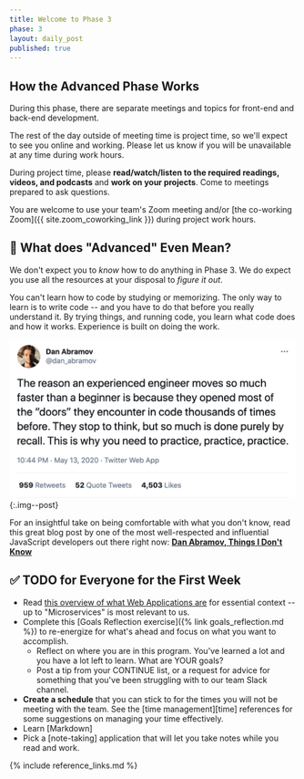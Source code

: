 ```yaml
---
title: Welcome to Phase 3
phase: 3
layout: daily_post
published: true
---
```


## How the Advanced Phase Works

During this phase, there are separate meetings and topics for front-end and back-end development.

The rest of the day outside of meeting time is project time, so we'll expect to see you online and working. Please let us know if you will be unavailable at any time during work hours.

During project time, please **read/watch/listen to the required readings, videos, and podcasts** and **work on your projects**. Come to meetings prepared to ask questions.

You are welcome to use your team's Zoom meeting and/or [the co-working Zoom]({{ site.zoom_coworking_link }}) during project work hours.

## 🤨 What does "Advanced" Even Mean?

We don't expect you to *know* how to do anything in Phase 3. We do expect you use all the resources at your disposal to *figure it out*.

You can't learn how to code by studying or memorizing. The only way to learn is to write code -- and you have to do that before you really understand it. By trying things, and running code, you learn what code does and how it works. Experience is built on doing the work.

![](assets/images/dan-abramov-tweet.png){:.img--post}

For an insightful take on being comfortable with what you don't know, read this great blog post by one of the most well-respected and influential JavaScript developers out there right now: **[Dan Abramov, Things I Don't Know](https://overreacted.io/things-i-dont-know-as-of-2018/)**

## ✅ TODO for Everyone for the First Week

- Read [this overview of what Web Applications are](https://www.robinwieruch.de/web-applications/) for essential context -- up to "Microservices" is most relevant to us.
- Complete this [Goals Reflection exercise]({% link goals_reflection.md %}) to re-energize for what's ahead and focus on what you want to accomplish.
    - Reflect on where you are in this program. You've learned a lot and you have a lot left to learn. What are YOUR goals?
    - Post a tip from your CONTINUE list, or a request for advice for something that you've been struggling with to our team Slack channel.
- **Create a schedule** that you can stick to for the times you will not be meeting with the team. See the [time management][time] references for some suggestions on managing your time effectively.
- Learn [Markdown]
- Pick a [note-taking] application that will let you take notes while you read and work.

{% include reference_links.md %}
